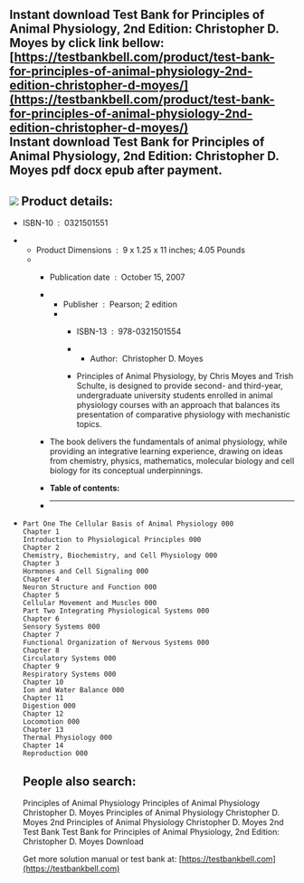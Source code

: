 Instant download **Test Bank for Principles of Animal Physiology, 2nd Edition: Christopher D. Moyes** by click link bellow:  
[https://testbankbell.com/product/test-bank-for-principles-of-animal-physiology-2nd-edition-christopher-d-moyes/](https://testbankbell.com/product/test-bank-for-principles-of-animal-physiology-2nd-edition-christopher-d-moyes/)  
**Instant download Test Bank for Principles of Animal Physiology, 2nd Edition: Christopher D. Moyes pdf docx epub after payment.**
----------------------------------------------------------------------------------------------------------------------------------


![](https://testbankbell.com/wp-content/uploads/2023/05/principles-of-animal-physiology-christopher-d-moyes-2nd-tb.jpg)
**Product details:**
--------------------


* ISBN-10 ‏ : ‎ 0321501551
* * Product Dimensions ‏ : ‎ 9 x 1.25 x 11 inches; 4.05 Pounds
  * * Publication date ‏ : ‎ October 15, 2007
    * * Publisher ‏ : ‎ Pearson; 2 edition
      * * ISBN-13 ‏ : ‎ 978-0321501554
        * * Author:  Christopher D. Moyes
         
        * Principles of Animal Physiology, by Chris Moyes and Trish Schulte, is designed to provide second- and third-year, undergraduate university students enrolled in animal physiology courses with an approach that balances its presentation of comparative physiology with mechanistic topics.
       
    * The book delivers the fundamentals of animal physiology, while providing an integrative learning experience, drawing on ideas from chemistry, physics, mathematics, molecular biology and cell biology for its conceptual underpinnings.
    * **Table of contents:**
    * ----------------------
   
* ```
  Part One The Cellular Basis of Animal Physiology 000
  Chapter 1
  Introduction to Physiological Principles 000
  Chapter 2
  Chemistry, Biochemistry, and Cell Physiology 000
  Chapter 3
  Hormones and Cell Signaling 000
  Chapter 4
  Neuron Structure and Function 000
  Chapter 5
  Cellular Movement and Muscles 000
  Part Two Integrating Physiological Systems 000
  Chapter 6
  Sensory Systems 000
  Chapter 7
  Functional Organization of Nervous Systems 000
  Chapter 8
  Circulatory Systems 000
  Chapter 9
  Respiratory Systems 000
  Chapter 10
  Ion and Water Balance 000
  Chapter 11
  Digestion 000
  Chapter 12
  Locomotion 000
  Chapter 13
  Thermal Physiology 000
  Chapter 14
  Reproduction 000
  ```

  **People also search:**
  -----------------------


  Principles of Animal Physiology
  Principles of Animal Physiology Christopher D. Moyes
  Principles of Animal Physiology Christopher D. Moyes 2nd
  Principles of Animal Physiology Christopher D. Moyes 2nd Test Bank
  Test Bank for Principles of Animal Physiology, 2nd Edition: Christopher D. Moyes Download

     Get more solution manual or test bank at: [https://testbankbell.com](https://testbankbell.com)
